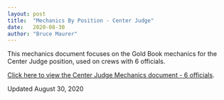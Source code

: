 ```yaml
---
layout: post
title:  "Mechanics By Position - Center Judge"
date:   2020-08-30
author: "Bruce Maurer"
---
```


This mechanics document focuses on the Gold Book mechanics for the Center Judge
position, used on crews with 6 officials.


[Click here to view the Center Judge Mechanics document - 6
officials](https://storage.googleapis.com/ohsaa-websites/mechanics/OHSAA%20Center%20Judge%20(CJ)%20Mechanics%20-%206%20Officials.pdf).


Updated August 30, 2020
